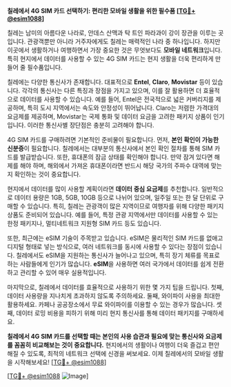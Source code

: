 **칠레에서 4G SIM 카드 선택하기: 편리한 모바일 생활을 위한 필수품 [[TG💪+ @esim1088](https://t.me/s/esim1088)]**

칠레는 남미의 아름다운 나라로, 안데스 산맥과 탁 트인 파라과이 강이 장관을 이루는 곳입니다. 관광객뿐만 아니라 거주자에게도 칠레는 매력적인 나라 중 하나입니다. 하지만 이곳에서 생활하거나 여행하면서 가장 중요한 것은 무엇보다도 **모바일 네트워크**입니다. 특히 현지에서 데이터를 사용할 수 있는 4G SIM 카드는 현지 생활을 더욱 편리하게 만들어 줄 필수품입니다.

칠레에는 다양한 통신사가 존재합니다. 대표적으로 **Entel**, **Claro**, **Movistar** 등이 있습니다. 각각의 통신사는 다른 특징과 장점을 가지고 있으며, 이를 잘 활용하면 더 효율적으로 데이터를 사용할 수 있습니다. 예를 들어, Entel은 전국적으로 넓은 커버리지를 제공하며, 특히 도시 지역에서는 속도와 안정성이 뛰어납니다. Claro는 저렴한 가격대의 요금제를 제공하며, Movistar는 국제 통화 및 데이터 요금을 고려한 패키지 상품이 인기입니다. 이러한 통신사별 장단점은 충분히 고려해야 합니다.

4G SIM 카드를 구매하려면 기본적인 준비물이 필요합니다. 먼저, **본인 확인이 가능한 신분증**이 필요합니다. 칠레에서는 대부분의 통신사에서 본인 확인 절차를 통해 SIM 카드를 발급받습니다. 또한, 휴대폰의 잠금 상태를 확인해야 합니다. 만약 잠겨 있다면 해제를 해야 하며, 해외에서 가져온 휴대폰이라면 반드시 해당 국가의 주파수 대역에 맞는지 확인하는 것이 중요합니다.

현지에서 데이터를 많이 사용할 계획이라면 **데이터 중심 요금제**를 추천합니다. 일반적으로 데이터 용량은 1GB, 5GB, 10GB 등으로 나뉘어 있으며, 일주일 또는 한 달 단위로 구매할 수 있습니다. 특히, 칠레는 관광객이 많은 지역이므로 여행자를 위해 다양한 패키지 상품도 준비되어 있습니다. 예를 들어, 특정 관광 지역에서만 데이터를 사용할 수 있는 한정 패키지나, 멀티네트워크 지원형 SIM 카드 등도 있습니다.

또한, 최근에는 eSIM 기술이 주목받고 있습니다. eSIM은 물리적인 SIM 카드를 없애고 디지털 형태로 넣는 방식으로, 여러 네트워크를 동시에 사용할 수 있다는 장점이 있습니다. 칠레에서도 eSIM을 지원하는 통신사가 늘어나고 있으며, 특히 장기 체류를 목표로 하는 사람들에게 인기가 많습니다. **eSIM**을 사용하면 여러 국가에서 데이터를 쉽게 전환하고 관리할 수 있어 매우 실용적입니다.

마지막으로, 칠레에서 데이터를 효율적으로 사용하기 위한 몇 가지 팁을 드립니다. 첫째, 데이터 사용량을 지나치게 초과하지 않도록 주의하세요. 둘째, 와이파이 사용을 최대한 활용하세요. 카페나 공공장소에서 무료 와이파이를 이용할 수 있는 경우가 많습니다. 셋째, 데이터 로밍 비용을 피하기 위해 미리 현지 통신사를 통해 데이터 패키지를 구매하세요.

**칠레에서 4G SIM 카드를 선택할 때는 본인의 사용 습관과 필요에 맞는 통신사와 요금제를 꼼꼼히 비교해보는 것이 중요합니다.** 현지에서의 생활이나 여행이 더욱 즐겁고 편안해질 수 있도록, 최적의 네트워크 선택에 신경을 써보세요. 이제 칠레에서의 모바일 생활을 시작해보세요! [[TG💪+ @esim1088](https://t.me/s/esim1088)]

[[TG💪+ @esim1088](https://t.me/s/esim1088) ![Image](https://i.postimg.cc/Y0z9fWf4/image.png)]
